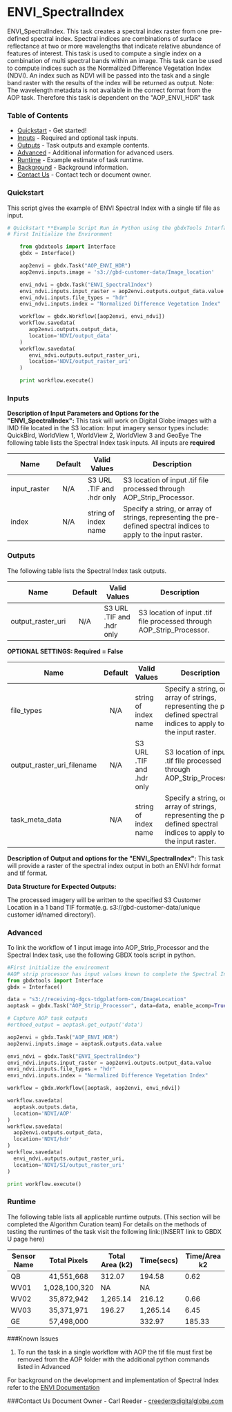 # ENVI_SpectralIndex

ENVI_SpectralIndex. This task creates a spectral index raster from one pre-defined spectral index. Spectral indices are combinations of surface reflectance at two or more wavelengths that indicate relative abundance of features of interest. This task is used to compute a single index on a combination of multi spectral bands within an image. This task can be used to compute indices such as the Normalized Difference Vegetation Index (NDVI). An index such as NDVI will be passed into the task and a single band raster with the results of the index will be returned as output.
Note:  The wavelength metadata is not available in the correct format from the AOP task. Therefore this task is dependent on the "AOP_ENVI_HDR" task  

### Table of Contents
 * [Quickstart](#quickstart) - Get started!
 * [Inputs](#inputs) - Required and optional task inputs.
 * [Outputs](#outputs) - Task outputs and example contents.
 * [Advanced](#advanced) - Additional information for advanced users.
 * [Runtime](#runtime) - Example estimate of task runtime.
 * [Background](#background) - Background information.
 * [Contact Us](#contact-us) - Contact tech or document owner.

### Quickstart

This script gives the example of ENVI Spectral Index with a single tif file as input.

```python
# Quickstart **Example Script Run in Python using the gbdxTools InterfaceExample producing a single band vegetation mask from a tif file.
# First Initialize the Environment

    from gbdxtools import Interface
    gbdx = Interface()

    aop2envi = gbdx.Task("AOP_ENVI_HDR")
    aop2envi.inputs.image = 's3://gbd-customer-data/Image_location'

	envi_ndvi = gbdx.Task("ENVI_SpectralIndex")
    envi_ndvi.inputs.input_raster = aop2envi.outputs.output_data.value
    envi_ndvi.inputs.file_types = "hdr"
    envi_ndvi.inputs.index = "Normalized Difference Vegetation Index"

    workflow = gbdx.Workflow([aop2envi, envi_ndvi])
    workflow.savedata(
       aop2envi.outputs.output_data,
       location='NDVI/output_data'
    )
    workflow.savedata(
       envi_ndvi.outputs.output_raster_uri,
       location='NDVI/output_raster_uri'
    )

    print workflow.execute()
```

### Inputs
**Description of Input Parameters and Options for the "ENVI_SpectralIndex":**
This task will work on Digital Globe images with a IMD file located in the S3 location:
Input imagery sensor types include: QuickBird, WorldView 1, WorldView 2, WorldView 3 and GeoEye
The following table lists the Spectral Index task inputs.
All inputs are **required**

Name                     |       Default         |        Valid Values             |   Description
-------------------------|:---------------------:|---------------------------------|-----------------
input_raster             |          N/A          | S3 URL   .TIF and .hdr only     | S3 location of input .tif file processed through AOP_Strip_Processor.
index                    |          N/A          |     string of index name        | Specify a string, or array of strings, representing the pre-defined spectral indices to apply to the input raster.

### Outputs

The following table lists the Spectral Index task outputs.

Name                  |       Default         |        Valid Values             |   Description
----------------------|:---------------------:|---------------------------------|-----------------
output_raster_uri     |          N/A          |  S3 URL   .TIF and .hdr only    | S3 location of input .tif file processed through AOP_Strip_Processor.


**OPTIONAL SETTINGS: Required = False**


Name                         |       Default         |        Valid Values             |   Description
-----------------------------|:---------------------:|---------------------------------|-----------------
file_types                   |          N/A          |     string of index name        | Specify a string, or array of strings, representing the pre-defined spectral indices to apply to the input raster.
output_raster_uri_filename   |          N/A          | S3 URL   .TIF and .hdr only     | S3 location of input .tif file processed through AOP_Strip_Processor.
task_meta_data               |          N/A          |     string of index name        | Specify a string, or array of strings, representing the pre-defined spectral indices to apply to the input raster.


**Description of Output and options for the "ENVI_SpectralIndex":**
This task will provide a raster of the spectral index output in both an ENVI hdr format and tif format.

**Data Structure for Expected Outputs:**

The processed imagery will be written to the specified S3 Customer Location in a 1 band TIF format(e.g.  s3://gbd-customer-data/unique customer id/named directory/).

### Advanced
To link the workflow of 1 input image into AOP_Strip_Processor and the Spectral Index task, use the following GBDX tools script in python.

```python
#First initialize the environment
#AOP strip processor has input values known to complete the Spectral Index task
from gbdxtools import Interface
gbdx = Interface()

data = "s3://receiving-dgcs-tdgplatform-com/ImageLocation"
aoptask = gbdx.Task("AOP_Strip_Processor", data=data, enable_acomp=True, enable_pansharpen=False, enable_dra=False, bands='MS')

# Capture AOP task outputs
#orthoed_output = aoptask.get_output('data')

aop2envi = gbdx.Task("AOP_ENVI_HDR")
aop2envi.inputs.image = aoptask.outputs.data.value

envi_ndvi = gbdx.Task("ENVI_SpectralIndex")
envi_ndvi.inputs.input_raster = aop2envi.outputs.output_data.value
envi_ndvi.inputs.file_types = "hdr"
envi_ndvi.inputs.index = "Normalized Difference Vegetation Index"

workflow = gbdx.Workflow([aoptask, aop2envi, envi_ndvi])

workflow.savedata(
  aoptask.outputs.data,
  location='NDVI/AOP'
)
workflow.savedata(
  aop2envi.outputs.output_data,
  location='NDVI/hdr'
)
workflow.savedata(
  envi_ndvi.outputs.output_raster_uri,
  location='NDVI/SI/output_raster_uri'
)

print workflow.execute()

```

### Runtime

The following table lists all applicable runtime outputs. (This section will be completed the Algorithm Curation team)
For details on the methods of testing the runtimes of the task visit the following link:(INSERT link to GBDX U page here)

  Sensor Name  | Total Pixels |  Total Area (k2)  |  Time(secs)  |  Time/Area k2
--------|:----------:|-----------|----------------|---------------
QB | 41,551,668 | 312.07 |194.58|0.62    
WV01| 1,028,100,320 |NA |NA
WV02|35,872,942|1,265.14|216.12|0.66
WV03|35,371,971|196.27|1,265.14|6.45
GE| 57,498,000||332.97|185.33| 	0.56


###Known Issues
1) To run the task in a single workflow with AOP the tif file must first be removed from the AOP folder with the additional python commands listed in Advanced


For background on the development and implementation of Spectral Index refer to the [ENVI Documentation](https://www.harrisgeospatial.com/docs/spectralindices.html)

###Contact Us
Document Owner - Carl Reeder - creeder@digitalglobe.com
